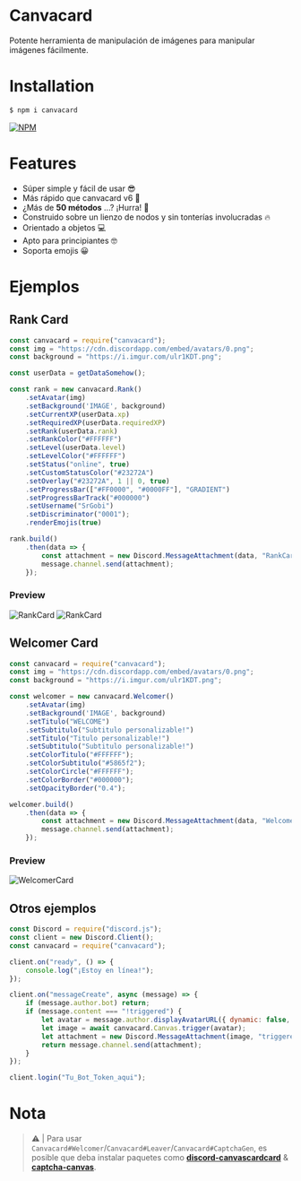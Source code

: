 # Canvacard
Potente herramienta de manipulación de imágenes para manipular imágenes fácilmente.

# Installation

```sh
$ npm i canvacard
```

[![NPM](https://nodei.co/npm/canvacard.png)](https://nodei.co/npm/canvacard/)

# Features
- Súper simple y fácil de usar 😎
- Más rápido que canvacard v6 🚀
- ¿Más de **50 métodos** ...? ¡Hurra! 🎉
- Construido sobre un lienzo de nodos y sin tonterías involucradas 🔥
- Orientado a objetos 💻
- Apto para principiantes 🤓
- Soporta emojis 😀

# Ejemplos
## Rank Card

```js
const canvacard = require("canvacard");
const img = "https://cdn.discordapp.com/embed/avatars/0.png";
const background = "https://i.imgur.com/ulr1KDT.png";

const userData = getDataSomehow();

const rank = new canvacard.Rank()
    .setAvatar(img)
    .setBackground('IMAGE', background)
    .setCurrentXP(userData.xp)
    .setRequiredXP(userData.requiredXP)
    .setRank(userData.rank)
    .setRankColor("#FFFFFF")
    .setLevel(userData.level)
    .setLevelColor("#FFFFFF")
    .setStatus("online", true)
    .setCustomStatusColor("#23272A")
    .setOverlay("#23272A", 1 || 0, true)
    .setProgressBar(["#FF0000", "#0000FF"], "GRADIENT")
    .setProgressBarTrack("#000000")
    .setUsername("SrGobi")
    .setDiscriminator("0001");
    .renderEmojis(true)

rank.build()
    .then(data => {
        const attachment = new Discord.MessageAttachment(data, "RankCard.png");
        message.channel.send(attachment);
    });
```

### Preview
![RankCard](./imgs/xp-card-preview.png)
![RankCard](./imgs/xp-card-preview1.png)

## Welcomer Card

```js
const canvacard = require("canvacard");
const img = "https://cdn.discordapp.com/embed/avatars/0.png";
const background = "https://i.imgur.com/ulr1KDT.png";

const welcomer = new canvacard.Welcomer()
    .setAvatar(img)
    .setBackground('IMAGE', background)
    .setTitulo("WELCOME")
    .setSubtitulo("Subtitulo personalizable!")
    .setTitulo("Titulo personalizable!")
    .setSubtitulo("Subtitulo personalizable!")
    .setColorTitulo("#FFFFFF");
    .setColorSubtitulo("#5865f2");
    .setColorCircle("#FFFFFF");
    .setColorBorder("#000000");
    .setOpacityBorder("0.4");

welcomer.build()
    .then(data => {
        const attachment = new Discord.MessageAttachment(data, "WelcomerCard.png");
        message.channel.send(attachment);
    });
```

### Preview
![WelcomerCard](./imgs/welcome-card.png)

## Otros ejemplos

```js
const Discord = require("discord.js");
const client = new Discord.Client();
const canvacard = require("canvacard");

client.on("ready", () => {
    console.log("¡Estoy en línea!");
});

client.on("messageCreate", async (message) => {
    if (message.author.bot) return;
    if (message.content === "!triggered") {
        let avatar = message.author.displayAvatarURL({ dynamic: false, format: 'png' });
        let image = await canvacard.Canvas.trigger(avatar);
        let attachment = new Discord.MessageAttachment(image, "triggered.gif");
        return message.channel.send(attachment);
    }
});

client.login("Tu_Bot_Token_aqui");
```

# Nota
> ⚠ | Para usar `Canvacard#Welcomer`/`Canvacard#Leaver`/`Canvacard#CaptchaGen`, es posible que deba instalar paquetes como **[discord-canvascardcard](https://www.npmjs.com/package/discord-canvascard)** & **[captcha-canvas](https://npmjs.com/package/captcha-canvas)**.